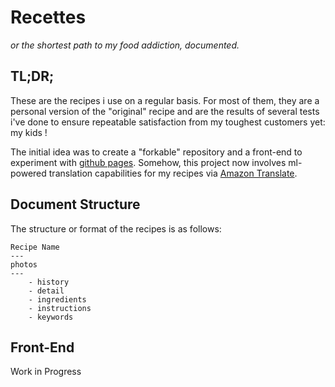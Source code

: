# Recettes
*or the shortest path to my food addiction, documented.*

## TL;DR;
These are the recipes i use on a regular basis. For most of them, they are a personal version of the "original" recipe and are the results of several tests i've done to ensure repeatable satisfaction from my toughest customers yet: my kids !

The initial idea was to create a "forkable" repository and a front-end to experiment with [github pages](https://pages.github.com/).
Somehow, this project now involves ml-powered translation capabilities for my recipes via [Amazon Translate](https://aws.amazon.com/translate/).

## Document Structure
The structure or format of the recipes is as follows:
```
Recipe Name
---
photos
---
    - history
    - detail
    - ingredients
    - instructions
    - keywords
```

## Front-End
Work in Progress